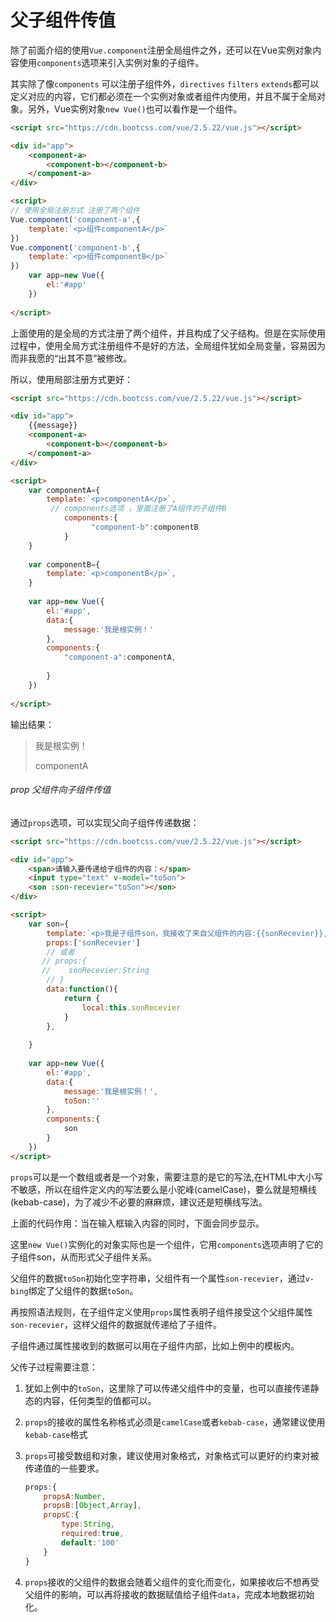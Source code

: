 # 父子组件传值

除了前面介绍的使用`Vue.component`注册全局组件之外，还可以在Vue实例对象内容使用`components`选项来引入实例对象的子组件。

其实除了像`components` 可以注册子组件外，`directives` `filters` `extends`都可以定义对应的内容，它们都必须在一个实例对象或者组件内使用，并且不属于全局对象。另外，Vue实例对象`new Vue()`也可以看作是一个组件。

```html
<script src="https://cdn.bootcss.com/vue/2.5.22/vue.js"></script>

<div id="app">
    <component-a>
        <component-b></component-b>
    </component-a>
</div>

<script> 
// 使用全局注册方式 注册了两个组件
Vue.component('component-a',{
    template:`<p>组件componentA</p>`
})
Vue.component('component-b',{
    template:`<p>组件componentB</p>`
})
    var app=new Vue({
        el:'#app'
    })   
    
</script>    
```

上面使用的是全局的方式注册了两个组件，并且构成了父子结构。但是在实际使用过程中，使用全局方式注册组件不是好的方法，全局组件犹如全局变量，容易因为而非我愿的“出其不意”被修改。

所以，使用局部注册方式更好：

```html
<script src="https://cdn.bootcss.com/vue/2.5.22/vue.js"></script>

<div id="app">
    {{message}}
    <component-a>
        <component-b></component-b>
    </component-a>
</div>

<script> 
    var componentA={
        template:`<p>componentA</p>`,
         // components选项 ，里面注册了A组件的子组件B
            components:{
                  "component-b":componentB
            }
    }
    
    var componentB={
        template:`<p>componentB</p>`,
    }
     
    var app=new Vue({
        el:'#app',
        data:{
            message:'我是根实例！'
        },
        components:{
            "component-a":componentA,
          
        }
    })   
    
</script>   
```

输出结果：

> 我是根实例！
>
> componentA

###### prop 父组件向子组件传值

通过`props`选项，可以实现父向子组件传递数据：

```html
<script src="https://cdn.bootcss.com/vue/2.5.22/vue.js"></script>

<div id="app">
    <span>请输入要传递给子组件的内容：</span> 
    <input type="text" v-model="toSon">
    <son :son-recevier="toSon"></son>
</div>

<script> 
    var son={
        template:`<p>我是子组件son，我接收了来自父组件的内容:{{sonRecevier}},使用本地化数据:{{local}}</p>`,
        props:['sonRecevier']
        // 或者
       // props:{
       //    sonRecevier:String 
        // }
        data:function(){
            return {
                local:this.sonRecevier
            }
        },
            
    }
    
    var app=new Vue({
        el:'#app',
        data:{
            message:'我是根实例！',
            toSon:''
        },
        components:{
            son         
        }
    })       
</script>   
```

`props`可以是一个数组或者是一个对象，需要注意的是它的写法,在HTML中大小写不敏感，所以在组件定义内的写法要么是小驼峰(camelCase)，要么就是短横线(kebab-case)，为了减少不必要的麻麻烦，建议还是短横线写法。

上面的代码作用：当在输入框输入内容的同时，下面会同步显示。

这里`new Vue()`实例化的对象实际也是一个组件，它用`components`选项声明了它的子组件son，从而形式父子组件关系。

父组件的数据`toSon`初始化空字符串，父组件有一个属性`son-recevier`，通过`v-bing`绑定了父组件的数据`toSon`。

再按照语法规则，在子组件定义使用`props`属性表明子组件接受这个父组件属性`son-recevier`，这样父组件的数据就传递给了子组件。

子组件通过属性接收到的数据可以用在子组件内部，比如上例中的模板内。

父传子过程需要注意：

1. 犹如上例中的`toSon`，这里除了可以传递父组件中的变量，也可以直接传递静态的内容，任何类型的值都可以。

2. `props`的接收的属性名称格式必须是`camelCase`或者`kebab-case`，通常建议使用`kebab-case`格式

3. `props`可接受数组和对象，建议使用对象格式，对象格式可以更好的约束对被传递值的一些要求。

   ```javascript
   props:{
       propsA:Number,
       propsB:[Object,Array],
       propsC:{
           type:String,
           required:true,
           default:'100'
       }
   }
   ```

4. `props`接收的父组件的数据会随着父组件的变化而变化，如果接收后不想再受父组件的影响，可以再将接收的数据赋值给子组件`data`，完成本地数据初始化。 
